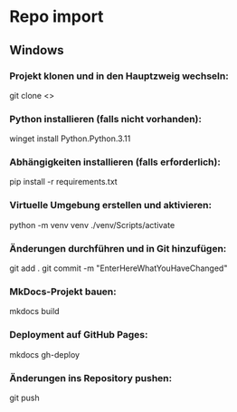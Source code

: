 # Repo import
## Windows
### Projekt klonen und in den Hauptzweig wechseln:
git clone <>
### Python installieren (falls nicht vorhanden):
winget install Python.Python.3.11
### Abhängigkeiten installieren (falls erforderlich):
pip install -r requirements.txt
### Virtuelle Umgebung erstellen und aktivieren:
python -m venv venv
./venv/Scripts/activate
### Änderungen durchführen und in Git hinzufügen:
git add .
git commit -m "EnterHereWhatYouHaveChanged"
### MkDocs-Projekt bauen:
mkdocs build
### Deployment auf GitHub Pages:
mkdocs gh-deploy
### Änderungen ins Repository pushen:
git push